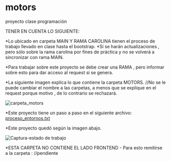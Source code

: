# motors
proyecto clase programación


TENER EN CUENTA LO SIGUIENTE:

*Lo ubicado en carpeta MAIN Y RAMA CAROLINA tienen el proceso de trabajo llevado en clase hasta el bootstrap.
*Sí se harán actualizaciones , pero sólo sobre la rama carolina por fines de práctica y no se volverá a sincronizar con rama MAIN.

*Para trabajar sobre este proyecto se debe crear una RAMA , pero informar sobre esto para dar acceso al request si se genera. 

*La siguiente imagen explica lo que contiene la carpeta MOTORS. //No se le puede cambiar el nombre a las carpetas, a menos que se explique 
en el request porque motivo , de lo contrario se rechazará. 

![carpeta_motors](https://user-images.githubusercontent.com/93058053/194732418-8f6bb1fe-761c-4fc0-aa48-a3aedcf0a928.png)


*Este proyecto tiene un paso a paso en el siguiente archivo: 
[proceso_entornos.txt](https://github.com/karilunius/motors/files/9740535/proceso_entornos.txt)

*Este proyecto quedó según la imagen abajo.

![Captura-estado de trabajo](https://user-images.githubusercontent.com/93058053/194732530-192bba9c-4df9-412a-99c7-cee0c59c3a13.JPG)


*ESTA CARPETA NO CONTIENE EL LADO FRONTEND - Para esto remitirse a la carpeta : //pendiente
